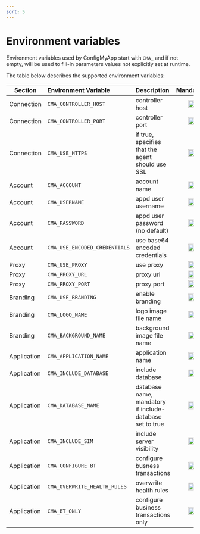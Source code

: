 ```yaml
---
sort: 5
---
```


# Environment variables

Environment variables used by ConfigMyApp start with `CMA_` and if not empty, will be used to fill-in parameters values not explicitly set at runtime. <br>

The table below describes the supported environment variables:

<table>
    <thead>
      <tr>
        <th>Section</th>
        <th style="text-align: left">Environment Variable</th>
        <th style="text-align: left">Description</th>
        <th style="text-align: center">Mandatory</th>
      </tr>
    </thead>
    <tbody>
      <tr>
        <td>Connection</td>
        <td style="text-align: left"><code class="language-plaintext highlighter-rouge">CMA_CONTROLLER_HOST</code></td>
        <td style="text-align: left">controller host</td>
        <td style="text-align: center"><img src="https://github.githubassets.com/images/icons/emoji/unicode/2714.png" width="20" height="20"></td>
      </tr>
      <tr>
        <td>Connection</td>
        <td style="text-align: left"><code class="language-plaintext highlighter-rouge">CMA_CONTROLLER_PORT</code></td>
        <td style="text-align: left">controller port</td>
        <td style="text-align: center"><img src="https://github.githubassets.com/images/icons/emoji/unicode/2716.png" width="20" height="20"></td>
      </tr>
      <tr>
        <td>Connection</td>
        <td style="text-align: left"><code class="language-plaintext highlighter-rouge">CMA_USE_HTTPS</code></td>
        <td style="text-align: left">if true, specifies that the agent should use SSL</td>
        <td style="text-align: center"><img src="https://github.githubassets.com/images/icons/emoji/unicode/2716.png" width="20" height="20"></td>
      </tr>
      <tr>
        <td>Account</td>
        <td style="text-align: left"><code class="language-plaintext highlighter-rouge">CMA_ACCOUNT</code></td>
        <td style="text-align: left">account name</td>
        <td style="text-align: center"><img src="https://github.githubassets.com/images/icons/emoji/unicode/2714.png" width="20" height="20"></td>
      </tr>
      <tr>
        <td>Account</td>
        <td style="text-align: left"><code class="language-plaintext highlighter-rouge">CMA_USERNAME</code></td>
        <td style="text-align: left">appd user username</td>
        <td style="text-align: center"><img src="https://github.githubassets.com/images/icons/emoji/unicode/2714.png" width="20" height="20"></td>
      </tr>
      <tr>
        <td>Account</td>
        <td style="text-align: left"><code class="language-plaintext highlighter-rouge">CMA_PASSWORD</code></td>
        <td style="text-align: left">appd user password (no default)</td>
        <td style="text-align: center"><img src="https://github.githubassets.com/images/icons/emoji/unicode/2714.png" width="20" height="20"></td>
      </tr>
      <tr>
        <td>Account</td>
        <td style="text-align: left"><code class="language-plaintext highlighter-rouge">CMA_USE_ENCODED_CREDENTIALS</code></td>
        <td style="text-align: left">use base64 encoded credentials</td>
        <td style="text-align: center"><img src="https://github.githubassets.com/images/icons/emoji/unicode/2716.png" width="20" height="20"></td>
      </tr>
      <tr>
        <td>Proxy</td>
        <td style="text-align: left"><code class="language-plaintext highlighter-rouge">CMA_USE_PROXY</code></td>
        <td style="text-align: left">use proxy</td>
        <td style="text-align: center"><img src="https://github.githubassets.com/images/icons/emoji/unicode/2716.png" width="20" height="20"></td>
      </tr>
      <tr>
        <td>Proxy</td>
        <td style="text-align: left"><code class="language-plaintext highlighter-rouge">CMA_PROXY_URL</code></td>
        <td style="text-align: left">proxy url</td>
        <td style="text-align: center"><img src="https://github.githubassets.com/images/icons/emoji/unicode/2716.png" width="20" height="20"></td>
      </tr>
      <tr>
        <td>Proxy</td>
        <td style="text-align: left"><code class="language-plaintext highlighter-rouge">CMA_PROXY_PORT</code></td>
        <td style="text-align: left">proxy port</td>
        <td style="text-align: center"><img src="https://github.githubassets.com/images/icons/emoji/unicode/2716.png" width="20" height="20"></td>
      </tr>
      <tr>
        <td>Branding</td>
        <td style="text-align: left"><code class="language-plaintext highlighter-rouge">CMA_USE_BRANDING</code></td>
        <td style="text-align: left">enable branding</td>
        <td style="text-align: center"><img src="https://github.githubassets.com/images/icons/emoji/unicode/2716.png" width="20" height="20"></td>
      </tr>
      <tr>
        <td>Branding</td>
        <td style="text-align: left"><code class="language-plaintext highlighter-rouge">CMA_LOGO_NAME</code></td>
        <td style="text-align: left">logo image file name</td>
        <td style="text-align: center"><img src="https://github.githubassets.com/images/icons/emoji/unicode/2716.png" width="20" height="20"></td>
      </tr>
      <tr>
        <td>Branding</td>
        <td style="text-align: left"><code class="language-plaintext highlighter-rouge">CMA_BACKGROUND_NAME</code></td>
        <td style="text-align: left">background image file name</td>
        <td style="text-align: center"><img src="https://github.githubassets.com/images/icons/emoji/unicode/2716.png" width="20" height="20"></td>
      </tr>
      <tr>
        <td>Application</td>
        <td style="text-align: left"><code class="language-plaintext highlighter-rouge">CMA_APPLICATION_NAME</code></td>
        <td style="text-align: left">application name</td>
        <td style="text-align: center"><img src="https://github.githubassets.com/images/icons/emoji/unicode/2714.png" width="20" height="20"></td>
      </tr>
      <tr>
        <td>Application</td>
        <td style="text-align: left"><code class="language-plaintext highlighter-rouge">CMA_INCLUDE_DATABASE</code></td>
        <td style="text-align: left">include database</td>
        <td style="text-align: center"><img src="https://github.githubassets.com/images/icons/emoji/unicode/2716.png" width="20" height="20"></td>
      </tr>
      <tr>
        <td>Application</td>
        <td style="text-align: left"><code class="language-plaintext highlighter-rouge">CMA_DATABASE_NAME</code></td>
        <td style="text-align: left">database name, mandatory if include-database set to true</td>
        <td style="text-align: center"><img src="https://github.githubassets.com/images/icons/emoji/unicode/2716.png" width="20" height="20"></td>
      </tr>
      <tr>
        <td>Application</td>
        <td style="text-align: left"><code class="language-plaintext highlighter-rouge">CMA_INCLUDE_SIM</code></td>
        <td style="text-align: left">include server visibility</td>
        <td style="text-align: center"><img src="https://github.githubassets.com/images/icons/emoji/unicode/2716.png" width="20" height="20"></td>
      </tr>
      <tr>
        <td>Application</td>
        <td style="text-align: left"><code class="language-plaintext highlighter-rouge">CMA_CONFIGURE_BT</code></td>
        <td style="text-align: left">configure busness transactions</td>
        <td style="text-align: center"><img src="https://github.githubassets.com/images/icons/emoji/unicode/2716.png" width="20" height="20"></td>
      </tr>
      <tr>
        <td>Application</td>
        <td style="text-align: left"><code class="language-plaintext highlighter-rouge">CMA_OVERWRITE_HEALTH_RULES</code></td>
        <td style="text-align: left">overwrite health rules</td>
        <td style="text-align: center"><img src="https://github.githubassets.com/images/icons/emoji/unicode/2716.png" width="20" height="20"></td>
      </tr>
      <tr>
        <td>Application</td>
        <td style="text-align: left"><code class="language-plaintext highlighter-rouge">CMA_BT_ONLY</code></td>
        <td style="text-align: left">configure business transactions only</td>
        <td style="text-align: center"><img src="https://github.githubassets.com/images/icons/emoji/unicode/2716.png" width="20" height="20"></td>
      </tr>
    </tbody>
  </table>